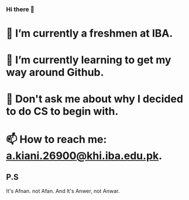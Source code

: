 ### Hi there 👋

# 🔭 I’m currently a freshmen at IBA. 
# 🌱 I’m currently learning to get my way around Github.
# 💬 Don't ask me about why I decided to do CS to begin with.
# 📫 How to reach me: a.kiani.26900@khi.iba.edu.pk.
## P.S 
It's Afnan. not Afan.
And It's Anwer, not Anwar.
